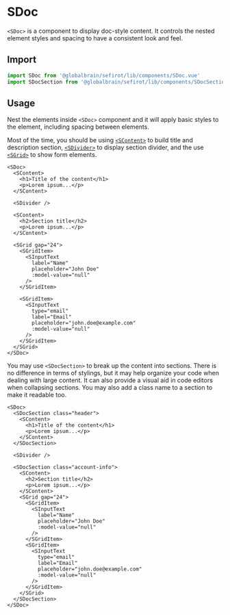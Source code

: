 # SDoc <Badge text="3.11.0" />

`<SDoc>` is a component to display doc-style content. It controls the nested element styles and spacing to have a consistent look and feel.

## Import

```ts
import SDoc from '@globalbrain/sefirot/lib/components/SDoc.vue'
import SDocSection from '@globalbrain/sefirot/lib/components/SDocSection.vue'
```

## Usage

Nest the elements inside `<SDoc>` component and it will apply basic styles to the element, including spacing between elements.

Most of the time, you should be using [`<SContent>`](content) to build title and description section, [`<SDivider>`](divider) to display section divider, and the use [`<SGrid>`](grid) to show form elements.

```vue-html
<SDoc>
  <SContent>
    <h1>Title of the content</h1>
    <p>Lorem ipsum...</p>
  </SContent>

  <SDivider />

  <SContent>
    <h2>Section title</h2>
    <p>Lorem ipsum...</p>
  </SContent>

  <SGrid gap="24">
    <SGridItem>
      <SInputText
        label="Name"
        placeholder="John Doe"
        :model-value="null"
      />
    </SGridItem>

    <SGridItem>
      <SInputText
        type="email"
        label="Email"
        placeholder="john.doe@example.com"
        :model-value="null"
      />
    </SGridItem>
  </SGrid>
</SDoc>
```

You may use `<SDocSection>` to break up the content into sections. There is no difference in terms of stylings, but it may help organize your code when dealing with large content. It can also provide a visual aid in code editors when collapsing sections. You may also add a class name to a section to make it readable too.

```vue-html
<SDoc>
  <SDocSection class="header">
    <SContent>
      <h1>Title of the content</h1>
      <p>Lorem ipsum...</p>
    </SContent>
  </SDocSection>

  <SDivider />

  <SDocSection class="account-info">
    <SContent>
      <h2>Section title</h2>
      <p>Lorem ipsum...</p>
    </SContent>
    <SGrid gap="24">
      <SGridItem>
        <SInputText
          label="Name"
          placeholder="John Doe"
          :model-value="null"
        />
      </SGridItem>
      <SGridItem>
        <SInputText
          type="email"
          label="Email"
          placeholder="john.doe@example.com"
          :model-value="null"
        />
      </SGridItem>
    </SGrid>
  </SDocSection>
</SDoc>
```

